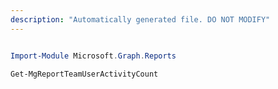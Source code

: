 ```yaml
---
description: "Automatically generated file. DO NOT MODIFY"
---
```


```powershell

Import-Module Microsoft.Graph.Reports

Get-MgReportTeamUserActivityCount

```